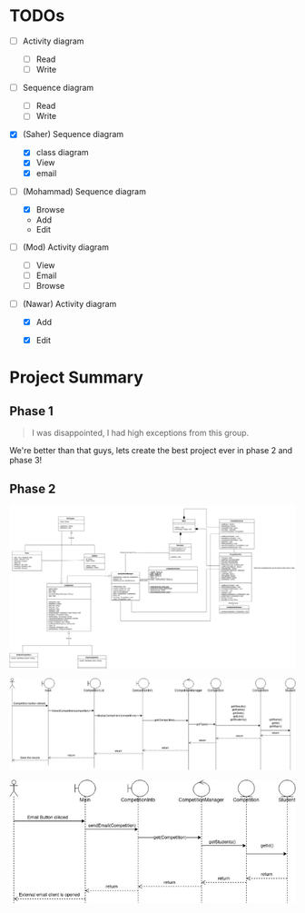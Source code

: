 # TODOs

- [ ] Activity diagram
    - [ ] Read
    - [ ] Write

- [ ] Sequence diagram
    - [ ] Read
    - [ ] Write

- [x] (Saher) Sequence diagram
    - [x] class diagram
    - [x] View
    - [x] email

- [ ] (Mohammad) Sequence diagram
    - [x] Browse
    - Add
    - Edit

- [ ] (Mod) Activity diagram
    - [ ] View
    - [ ] Email
    - [ ] Browse

- [ ] (Nawar) Activity diagram
    - [x] Add
    - [x] Edit


# Project Summary

## Phase 1

>I was disappointed, I had high exceptions from this group.

We're better than that guys, lets create the best project ever in phase 2 and
phase 3!

## Phase 2

![Class diagram](./docs/phase2/class-diagram.jpg)

![View sequence diagram](./docs/phase2/sequence-diagram-view.jpg)

![Email sequence diagram](./docs/phase2/sequence-diagram-email.jpg)

